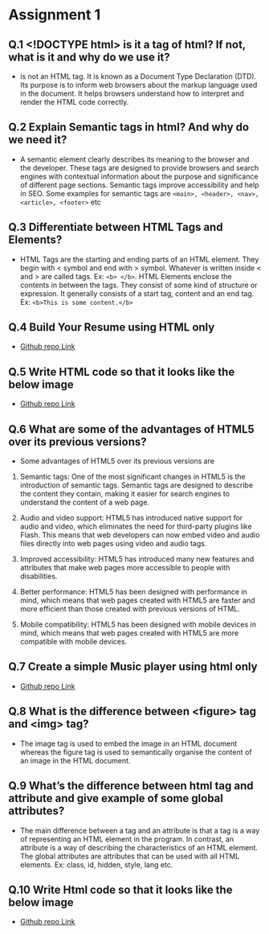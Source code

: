 # Assignment 1

## Q.1 \<!DOCTYPE html> is it a tag of html? If not, what is it and why do we use it?

- <!DOCTYPE> is not an HTML tag. It is known as a Document Type Declaration (DTD).  Its purpose is to inform web browsers about the markup language used in the document. It helps browsers understand how to interpret and render the HTML code correctly.

## Q.2 Explain Semantic tags in html? And why do we need it?

- A semantic element clearly describes its meaning to the browser and the developer. These tags are designed to provide browsers and search engines with contextual information about the purpose and significance of different page sections. Semantic tags improve accessibility and help in SEO. Some examples for semantic tags are `<main>, <header>, <nav>, <article>, <footer>` etc

## Q.3 Differentiate between HTML Tags and Elements?

- HTML Tags are the starting and ending parts of an HTML element. They begin with < symbol and end with > symbol. Whatever is written inside < and > are called tags. Ex: `<b> </b>`. HTML Elements enclose the contents in between the tags. They consist of some kind of structure or expression. It generally consists of a start tag, content and an end tag. Ex: `<b>This is some content.</b>`

## Q.4 Build Your Resume using HTML only

- [Github repo Link](https://github.com/Steevel/Placement-Assignment-Steevel/tree/master/01_HTML/Question%204)

## Q.5 Write HTML code so that it looks like the below image

- [Github repo Link](https://github.com/Steevel/Placement-Assignment-Steevel/tree/master/01_HTML/Question%205)

## Q.6 What are some of the advantages of HTML5 over its previous versions?

- Some advantages of HTML5 over its previous versions are

1. Semantic tags: One of the most significant changes in HTML5 is the introduction of semantic tags. Semantic tags are designed to describe the content they contain, making it easier for search engines to understand the content of a web page.

2. Audio and video support: HTML5 has introduced native support for audio and video, which eliminates the need for third-party plugins like Flash. This means that web developers can now embed video and audio files directly into web pages using video and audio tags.

3. Improved accessibility: HTML5 has introduced many new features and attributes that make web pages more accessible to people with disabilities.

4. Better performance: HTML5 has been designed with performance in mind, which means that web pages created with HTML5 are faster and more efficient than those created with previous versions of HTML.

5. Mobile compatibility: HTML5 has been designed with mobile devices in mind, which means that web pages created with HTML5 are more compatible with mobile devices.

## Q.7 Create a simple Music player using html only

- [Github repo Link](https://github.com/Steevel/Placement-Assignment-Steevel/tree/master/01_HTML/Question%207)

## Q.8 What is the difference between \<figure> tag and \<img> tag?

- The image tag is used to embed the image in an HTML document whereas the figure tag is used to semantically organise the content of an image in the HTML document.

## Q.9 What’s the difference between html tag and attribute and give example of some global attributes?

- The main difference between a tag and an attribute is that a tag is a way of representing an HTML element in the program. In contrast, an attribute is a way of describing the characteristics of an HTML element. The global attributes are attributes that can be used with all HTML elements. Ex: class, id, hidden, style, lang etc.

## Q.10 Write Html code so that it looks like the below image

- [Github repo Link](https://github.com/Steevel/Placement-Assignment-Steevel/tree/master/01_HTML/Question%2010)
